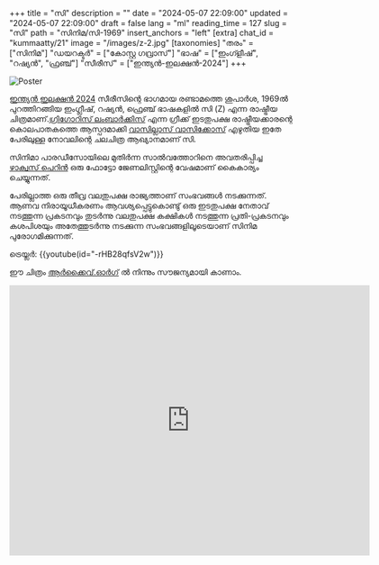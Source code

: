 +++
title = "സി"
description = ""
date = "2024-05-07 22:09:00"
updated = "2024-05-07 22:09:00"
draft = false
lang = "ml"
reading_time = 127
slug = "സി"
path = "സിനിമ/സി-1969"
insert_anchors = "left"
[extra]
chat_id = "kummaatty/21"
image = "/images/z-2.jpg"
[taxonomies]
"തരം" = ["സിനിമ"]
"ഡയറക്ടർ" = ["കോസ്റ്റ ഗവ്രാസ്"]
"ഭാഷ" = ["ഇംഗ്ളീഷ്", "റഷ്യൻ", "ഫ്രഞ്ച്"]
"സീരീസ്" = ["ഇന്ത്യൻ-ഇലക്ഷൻ-2024"] 
+++

![Poster](/images/z-1.jpg)

[ഇന്ത്യൻ ഇലക്ഷൻ 2024](/സീരീസ്/ഇന്ത്യൻ-ഇലക്ഷൻ-2024) സീരീസിന്റെ ഭാഗമായ രണ്ടാമത്തെ ശുപാർശ, 1969ൽ പുറത്തിറങ്ങിയ ഇംഗ്ലീഷ്, റഷ്യൻ, ഫ്രെഞ്ച് ഭാഷകളിൽ സി (Z) എന്ന രാഷ്ട്രീയ ചിത്രമാണ്.[ഗ്രിഗോറിസ് ലംബാർക്കിസ്](https://en.wikipedia.org/wiki/Grigoris_Lambrakis) എന്ന ഗ്രീക്ക് ഇടതുപക്ഷ രാഷ്ട്രീയക്കാരന്റെ കൊലപാതകത്തെ ആസ്പദമാക്കി [വാസില്ലാസ് വാസിക്കോസ്](https://en.wikipedia.org/wiki/Vassilis_Vassilikos) എഴുതിയ ഇതേ പേരിലുള്ള നോവലിന്റെ ചലചിത്ര ആഖ്യാനമാണ് സി.

സിനിമാ പാരഡീസോയിലെ മുതിർന്ന സാൽവത്തോറിനെ അവതരിപ്പിച്ച [ഴാക്വസ് പെറിൻ](https://en.wikipedia.org/wiki/Jacques_Perrin) ഒരു ഫോട്ടോ ജേണലിസ്റ്റിന്റെ വേഷമാണ് കൈകാര്യം ചെയ്യുന്നത്. 


പേരില്ലാത്ത ഒരു തീവ്ര വലതുപക്ഷ രാജ്യത്താണ് സംഭവങ്ങൾ നടക്കുന്നത്. ആണവ നിരായൂധീകരണം ആവശ്യപ്പെട്ടുകൊണ്ടു് ഒരു ഇടതുപക്ഷ നേതാവ് നടത്തുന്ന പ്രകടനവും തുടർന്നു വലതുപക്ഷ കക്ഷികൾ നടത്തുന്ന പ്രതി-പ്രകടനവും കശപിശയും അതേത്തുടർന്നു നടക്കുന്ന സംഭവങ്ങളിലൂടെയാണ് സിനിമ പുരോഗമിക്കുന്നത്. 
 

ട്രെയ്ലർ: {{youtube(id="-rHB28qfsV2w")}}

ഈ ചിത്രം [ആർക്കൈവ്.ഓർഗ്](https://archive.org/details/z.-1969.720p.-web-dl.-dcrg-31270111854) ൽ നിന്നും സൗജന്യമായി കാണാം.
<iframe src="https://archive.org/embed/z.-1969.720p.-web-dl.-dcrg-31270111854" width="640" height="480" frameborder="0" webkitallowfullscreen="true" mozallowfullscreen="true" allowfullscreen></iframe>